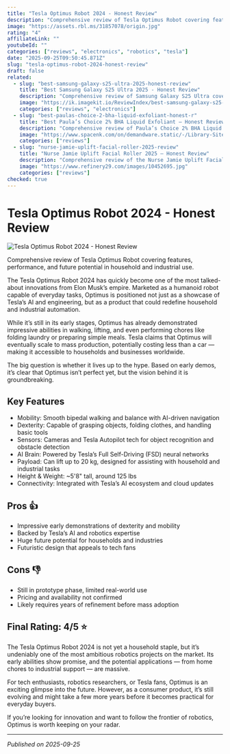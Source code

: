 ```yaml
---
title: "Tesla Optimus Robot 2024 - Honest Review"
description: "Comprehensive review of Tesla Optimus Robot covering features, performance, and future potential in household and industrial use."
image: "https://assets.rbl.ms/31857078/origin.jpg"
rating: "4"
affiliateLink: ""
youtubeId: ""
categories: ["reviews", "electronics", "robotics", "tesla"]
date: "2025-09-25T09:50:45.871Z"
slug: "tesla-optimus-robot-2024-honest-review"
draft: false
related:
  - slug: "best-samsung-galaxy-s25-ultra-2025-honest-review"
    title: "Best Samsung Galaxy S25 Ultra 2025 - Honest Review"
    description: "Comprehensive review of Samsung Galaxy S25 Ultra covering features, performance, and value proposition for tech enthusiasts and everyday users."
    image: "https://ik.imagekit.io/ReviewIndex/best-samsung-galaxy-s25-ultra-2025-honest-review.jpg"
    categories: ["reviews", "electronics"]
  - slug: "best-paulas-choice-2-bha-liquid-exfoliant-honest-r"
    title: "Best Paula’s Choice 2% BHA Liquid Exfoliant – Honest Review 2025"
    description: "Comprehensive review of Paula’s Choice 2% BHA Liquid Exfoliant covering features, performance & value proposition for pores, acne, and skin texture improvement"
    image: "https://www.spacenk.com/on/demandware.static/-/Library-Sites-spacenk-global/default/dw0b14bb80/paulas-choice-bha-liquid-exfoliant-review-space-nk.jpg"
    categories: ["reviews"]
  - slug: "nurse-jamie-uplift-facial-roller-2025-review"
    title: "Nurse Jamie Uplift Facial Roller 2025 – Honest Review"
    description: "Comprehensive review of the Nurse Jamie Uplift Facial Roller covering features, performance, and value proposition."
    image: "https://www.refinery29.com/images/10452695.jpg"
    categories: ["reviews"]
checked: true
---
```


# Tesla Optimus Robot 2024 - Honest Review

![Tesla Optimus Robot 2024 - Honest Review](https://assets.rbl.ms/31857078/origin.jpg)

 Comprehensive review of Tesla Optimus Robot covering features, performance, and future potential in household and industrial use.

The Tesla Optimus Robot 2024 has quickly become one of the most talked-about innovations from Elon Musk’s empire. Marketed as a humanoid robot capable of everyday tasks, Optimus is positioned not just as a showcase of Tesla’s AI and engineering, but as a product that could redefine household and industrial automation.

While it’s still in its early stages, Optimus has already demonstrated impressive abilities in walking, lifting, and even performing chores like folding laundry or preparing simple meals. Tesla claims that Optimus will eventually scale to mass production, potentially costing less than a car — making it accessible to households and businesses worldwide.

The big question is whether it lives up to the hype. Based on early demos, it’s clear that Optimus isn’t perfect yet, but the vision behind it is groundbreaking.


## Key Features

- Mobility: Smooth bipedal walking and balance with AI-driven navigation
- Dexterity: Capable of grasping objects, folding clothes, and handling basic tools
- Sensors: Cameras and Tesla Autopilot tech for object recognition and obstacle detection
- AI Brain: Powered by Tesla’s Full Self-Driving (FSD) neural networks
- Payload: Can lift up to 20 kg, designed for assisting with household and industrial tasks
- Height & Weight: ~5'8" tall, around 125 lbs
- Connectivity: Integrated with Tesla’s AI ecosystem and cloud updates



## Pros 👍

- Impressive early demonstrations of dexterity and mobility
- Backed by Tesla’s AI and robotics expertise
- Huge future potential for households and industries
- Futuristic design that appeals to tech fans



## Cons 👎

- Still in prototype phase, limited real-world use
- Pricing and availability not confirmed
- Likely requires years of refinement before mass adoption


## Final Rating: 4/5 ⭐

The Tesla Optimus Robot 2024 is not yet a household staple, but it’s undeniably one of the most ambitious robotics projects on the market. Its early abilities show promise, and the potential applications — from home chores to industrial support — are massive.

For tech enthusiasts, robotics researchers, or Tesla fans, Optimus is an exciting glimpse into the future. However, as a consumer product, it’s still evolving and might take a few more years before it becomes practical for everyday buyers.

If you’re looking for innovation and want to follow the frontier of robotics, Optimus is worth keeping on your radar.



---

*Published on 2025-09-25*